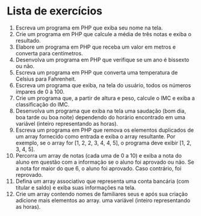 
# Lista de exercícios

1. Escreva um programa em PHP que exiba seu nome na tela.
2. Crie um programa em PHP que calcule a média de três notas e exiba o resultado.
3. Elabore um programa em PHP que receba um valor em metros e converta para centímetros.
4. Desenvolva um programa em PHP que verifique se um ano é bissexto ou não.
5. Escreva um programa em PHP que converta uma temperatura de Celsius para Fahrenheit.
6. Escreva um programa que exiba, na tela do usuário, todos os números ímpares de 0 à 100.
7. Crie um programa que, a partir de altura e peso, calcule o IMC e exiba a classificação do IMC.
8. Desenvolva um programa que exiba na tela uma saudação (bom dia, boa tarde ou boa noite) dependendo do horário encontrado em uma variável (inteiro representando as horas).
9. Escreva um programa em PHP que remova os elementos duplicados de um array fornecido como entrada e exiba o array resultante. Por exemplo, se o array for [1, 2, 2, 3, 4, 4, 5], o programa deve exibir [1, 2, 3, 4, 5].
10. Percorra um array de notas (cada uma de 0 a 10) e exiba a nota do aluno em questão com a informação se o aluno foi aprovado ou não.
Se a nota for maior do que 6, o aluno foi aprovado. Caso contrário, foi reprovado.
11. Defina um array associativo que representa uma conta bancária (com titular e saldo) e exiba suas informações na tela.
12.  Crie um array contendo nomes de familiares seus e após sua criação adicione mais elementos ao array. uma variável (inteiro representando as horas).